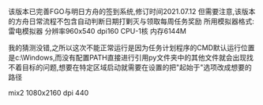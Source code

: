 该版本已完善FGO与明日方舟的签到系统,修订时间2021.07.12
但需要注意,该版本的方舟日常流程不包含自动判断日期打剿灭与领取每周任务奖励
所用模拟器格式:
    雷电模拟器 分辨率960x540 dpi160
    CPU-1核
    内存6144M

我的猜测没错,之所以这次不能正常运行是因为任务计划程序的CMD默认运行位置是c:\Windows,而没有配置PATH直接进行引用py文件夹中的其他文件就会出现找不着目标的问题,想要在特定区域启动就需要在设置的把"起始于"选项改成想要的路径


mix2
1080x2160
dpi 440

